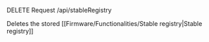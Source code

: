 DELETE Request
/api/stableRegistry

Deletes the stored [[Firmware/Functionalities/Stable registry|Stable registry]]